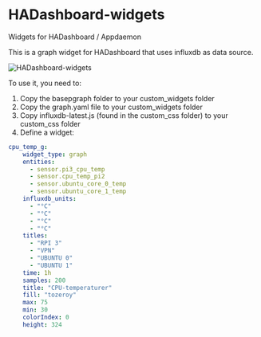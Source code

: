 # HADashboard-widgets
Widgets for HADashboard / Appdaemon

This is a graph widget for HADashboard that uses influxdb as data source.

![HADashboard-widgets](https://github.com/tjntomas/HADashboard-widgets/blob/master/img/influx_graph.png?raw=true)

To use it, you need to:
1. Copy the basepgraph folder to your custom_widgets folder
2. Copy the graph.yaml file to your custom_widgets folder
3. Copy influxdb-latest.js (found in the custom_css folder) to your custom_css folder
4. Define a widget:
````yaml
cpu_temp_g:
    widget_type: graph
    entities:
      - sensor.pi3_cpu_temp
      - sensor.cpu_temp_pi2
      - sensor.ubuntu_core_0_temp
      - sensor.ubuntu_core_1_temp
    influxdb_units: 
      - "°C"
      - "°C"
      - "°C"
      - "°C"
    titles:
      - "RPI 3"
      - "VPN"
      - "UBUNTU 0"
      - "UBUNTU 1"
    time: 1h
    samples: 200
    title: "CPU-temperaturer"
    fill: "tozeroy"
    max: 75
    min: 30
    colorIndex: 0
    height: 324



````
